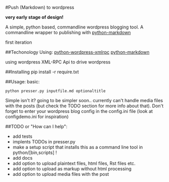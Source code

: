 #Push (Markdown) to wordpress

**very early stage of design!**

A simple, python based, commandline wordpress blogging tool. A commandline wrapper to publishing with [python-markdown](https://github.com/waylan/Python-Markdown)

first iteration

##Techonology
Using:
    [python-wordpress-xmlrpc](https://github.com/maxcutler/python-wordpress-xmlrpc)
    [python-markdown](https://github.com/waylan/Python-Markdown)

using wordpress XML-RPC Api to drive wordpress


##Installing
pip install -r require.txt

##Usage:
basic:

    python presser.py inputfile.md optionaltitle

Simple isn't it? going to be simpler soon..
currently can't handle media files with the posts (but check the TODO section for more info about that).
Don't forget to enter your wordpress blog config in the config.ini file (look at configdemo.ini for inspiration)

##TODO or "How can I help":

* add tests
* implents TODOs in presser.py
* make a setup script that installs this as a command line tool in python/[bin,scripts] !
* add docs
* add option to upload plaintext files, html files, Rst files etc.
* add option to upload as markup without html processing
* add option to upload media files with the post